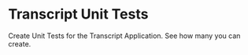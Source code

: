# Transcript Unit Tests

Create Unit Tests for the Transcript Application. See how many you can create.

